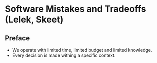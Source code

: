 # Software Mistakes and Tradeoffs (Lelek, Skeet)

## Preface

- We operate with limited time, limited budget and limited knowledge.
- Every decision is made withing a specific context.
